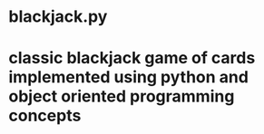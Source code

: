 # blackjack.py
# classic blackjack game of cards implemented using python and object oriented programming concepts
